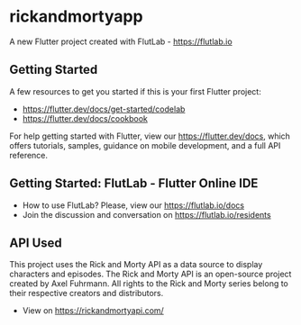 # rickandmortyapp

A new Flutter project created with FlutLab - https://flutlab.io

## Getting Started

A few resources to get you started if this is your first Flutter project:

- https://flutter.dev/docs/get-started/codelab
- https://flutter.dev/docs/cookbook

For help getting started with Flutter, view our
https://flutter.dev/docs, which offers tutorials,
samples, guidance on mobile development, and a full API reference.

## Getting Started: FlutLab - Flutter Online IDE

- How to use FlutLab? Please, view our https://flutlab.io/docs
- Join the discussion and conversation on https://flutlab.io/residents

## API Used

This project uses the Rick and Morty API as a data source to display characters and episodes.
The Rick and Morty API is an open-source project created by Axel Fuhrmann. All rights to the Rick and Morty series belong to their respective creators and distributors.

- View on https://rickandmortyapi.com/ 
